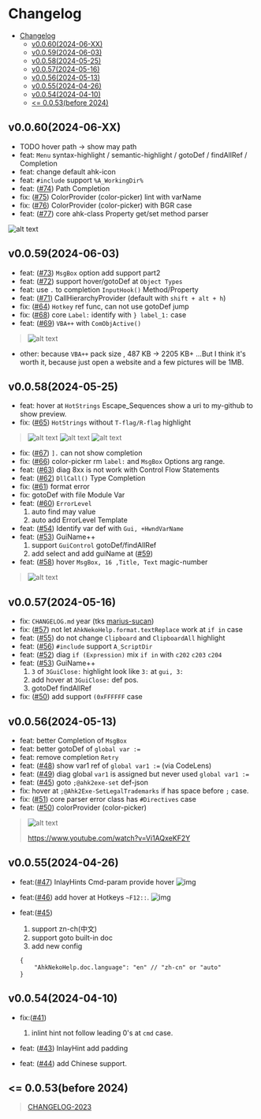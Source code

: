 # Changelog

- [Changelog](#changelog)
  - [v0.0.60(2024-06-XX)](#v00602024-06-xx)
  - [v0.0.59(2024-06-03)](#v00592024-06-03)
  - [v0.0.58(2024-05-25)](#v00582024-05-25)
  - [v0.0.57(2024-05-16)](#v00572024-05-16)
  - [v0.0.56(2024-05-13)](#v00562024-05-13)
  - [v0.0.55(2024-04-26)](#v00552024-04-26)
  - [v0.0.54(2024-04-10)](#v00542024-04-10)
  - [\<= 0.0.53(before 2024)](#-0053before-2024)

## v0.0.60(2024-06-XX)

<!-- pnpm 9.2.0 iwr https://get.pnpm.io/install.ps1 -useb | iex-->
<!-- dprint 0.45.1 -->

- TODO hover path -> show may path
- feat: `Menu` syntax-highlight / semantic-highlight / gotoDef / findAllRef / Completion
- feat: change default ahk-icon
- feat: `#include` support `%A_WorkingDir%`
- feat: ([#74](https://github.com/CoffeeChaton/vscode-autohotkey-NekoHelp/issues/74)) Path Completion
- fix: ([#75](https://github.com/CoffeeChaton/vscode-autohotkey-NekoHelp/issues/75)) ColorProvider (color-picker) lint with varName
- fix: ([#76](https://github.com/CoffeeChaton/vscode-autohotkey-NekoHelp/issues/76)) ColorProvider (color-picker) with BGR case
- feat: ([#77](https://github.com/CoffeeChaton/vscode-autohotkey-NekoHelp/issues/77)) core ahk-class Property get/set method parser

![alt text](https://raw.githubusercontent.com/CoffeeChaton/vscode-autohotkey-NekoHelp/main/image/Changelog/v0-0-60--issuse-77--get-set-parser.jpg)

## v0.0.59(2024-06-03)

<!-- pnpm 9.1.4 iwr https://get.pnpm.io/install.ps1 -useb | iex-->
<!-- dprint 0.45.1 -->

- feat: ([#73](https://github.com/CoffeeChaton/vscode-autohotkey-NekoHelp/issues/73)) `MsgBox` option add support part2
- feat: ([#72](https://github.com/CoffeeChaton/vscode-autohotkey-NekoHelp/issues/72)) support hover/gotoDef at `Object Types`
- feat: use `.` to completion `InputHook()` Method/Property
- feat: ([#71](https://github.com/CoffeeChaton/vscode-autohotkey-NekoHelp/issues/71)) CallHierarchyProvider (default with `shift + alt + h`)
- fix: ([#64](https://github.com/CoffeeChaton/vscode-autohotkey-NekoHelp/issues/64)) `Hotkey` ref func, can not use gotoDef jump
- fix: ([#68](https://github.com/CoffeeChaton/vscode-autohotkey-NekoHelp/issues/68)) core `Label:` identify with `} label_1:` case
- feat: ([#69](https://github.com/CoffeeChaton/vscode-autohotkey-NekoHelp/issues/69)) `VBA++` with `ComObjActive()`

> ![alt text](https://raw.githubusercontent.com/CoffeeChaton/vscode-autohotkey-NekoHelp/main/image/vbaCompletion.gif)

- other: because `VBA++` pack size , 487 KB -> 2205 KB+
  ...But I think it's worth it, because just open a website and a few pictures will be 1MB.

## v0.0.58(2024-05-25)

<!-- pnpm 9.1.2 iwr https://get.pnpm.io/install.ps1 -useb | iex-->
<!-- dprint 0.45.1 -->

- feat: hover at `HotStrings` Escape_Sequences show a uri to my-github to show preview.
- fix: ([#65](https://github.com/CoffeeChaton/vscode-autohotkey-NekoHelp/issues/65)) `HotStrings` without `T-flag/R-flag` highlight

> ![alt text](https://raw.githubusercontent.com/CoffeeChaton/vscode-autohotkey-NekoHelp/main/image/Changelog/v0-0-58--issuse-65--HotStrings-highlight-1.jpg)
> ![alt text](https://raw.githubusercontent.com/CoffeeChaton/vscode-autohotkey-NekoHelp/main/image/Changelog/v0-0-58--issuse-65--HotStrings-highlight-2.png)
> ![alt text](https://raw.githubusercontent.com/CoffeeChaton/vscode-autohotkey-NekoHelp/main/image/Changelog/v0-0-58--issuse-65--HotStrings-highlight-3.png)

- fix: ([#67](https://github.com/CoffeeChaton/vscode-autohotkey-NekoHelp/issues/67)) `].` can not show completion
- fix: ([#66](https://github.com/CoffeeChaton/vscode-autohotkey-NekoHelp/issues/66)) color-picker rm `label:` and `MsgBox` Options arg range.
- feat: ([#63](https://github.com/CoffeeChaton/vscode-autohotkey-NekoHelp/issues/63)) diag 8xx is not work with Control Flow Statements
- feat: ([#62](https://github.com/CoffeeChaton/vscode-autohotkey-NekoHelp/issues/62)) `DllCall()` Type Completion
- fix: ([#61](https://github.com/CoffeeChaton/vscode-autohotkey-NekoHelp/issues/61)) format error
- fix: gotoDef with file Module Var
- feat: ([#60](https://github.com/CoffeeChaton/vscode-autohotkey-NekoHelp/issues/60)) `ErrorLevel`
  1. auto find may value
  2. auto add ErrorLevel Template
- feat: ([#54](https://github.com/CoffeeChaton/vscode-autohotkey-NekoHelp/issues/54)) Identify var def with `Gui, +HwndVarName`
- feat: ([#53](https://github.com/CoffeeChaton/vscode-autohotkey-NekoHelp/issues/53)) GuiName++
  1. support `GuiControl` gotoDef/findAllRef
  2. add select and add guiName at ([#59](https://github.com/CoffeeChaton/vscode-autohotkey-NekoHelp/issues/59))
- feat: ([#58](https://github.com/CoffeeChaton/vscode-autohotkey-NekoHelp/issues/58)) hover `MsgBox, 16 ,Title, Text` magic-number

> ![alt text](https://raw.githubusercontent.com/CoffeeChaton/vscode-autohotkey-NekoHelp/main/image/Changelog/v0-0-58--issuse-58-hover-msgbox-magic-number.jpg)

## v0.0.57(2024-05-16)

<!-- pnpm 9.1.1 iwr https://get.pnpm.io/install.ps1 -useb | iex-->
<!-- dprint 0.45.1 -->

- fix: `CHANGELOG.md` year (tks [marius-sucan](https://github.com/CoffeeChaton/vscode-autohotkey-NekoHelp/discussions/25#discussioncomment-9417365))
- fix: ([#57](https://github.com/CoffeeChaton/vscode-autohotkey-NekoHelp/issues/57)) not let `AhkNekoHelp.format.textReplace` work at `if in` case
- feat: ([#55](https://github.com/CoffeeChaton/vscode-autohotkey-NekoHelp/issues/55)) do not change `Clipboard` and `ClipboardAll` highlight
- feat: ([#56](https://github.com/CoffeeChaton/vscode-autohotkey-NekoHelp/issues/56)) `#include` support `A_ScriptDir`
- feat: ([#52](https://github.com/CoffeeChaton/vscode-autohotkey-NekoHelp/issues/52)) diag `if (Expression)` mix `if in` with `c202` `c203` `c204`
- feat: ([#53](https://github.com/CoffeeChaton/vscode-autohotkey-NekoHelp/issues/53)) GuiName++
  1. `3` of `3GuiClose:` highlight look like `3:` at `gui, 3:`
  2. add hover at `3GuiClose:` def pos.
  3. gotoDef findAllRef
- fix: ([#50](https://github.com/CoffeeChaton/vscode-autohotkey-NekoHelp/issues/50)) add support `(0xFFFFFF` case

## v0.0.56(2024-05-13)

<!-- pnpm 9.1.0 iwr https://get.pnpm.io/install.ps1 -useb | iex-->
<!-- dprint 0.45.1 -->

- feat: better Completion of `MsgBox`
- feat: better gotoDef of `global var :=`
- feat: remove completion `Retry`
- feat: ([#48](https://github.com/CoffeeChaton/vscode-autohotkey-NekoHelp/issues/48)) show var1 ref of `global var1 :=` (via CodeLens)
- feat: ([#49](https://github.com/CoffeeChaton/vscode-autohotkey-NekoHelp/issues/48)) diag global `var1` is assigned but never used `global var1 :=`
- feat: ([#45](https://github.com/CoffeeChaton/vscode-autohotkey-NekoHelp/issues/45)) goto `;@ahk2exe-set` def-json
- fix: hover at `;@Ahk2Exe-SetLegalTrademarks` if has space before `;` case.
- fix: ([#51](https://github.com/CoffeeChaton/vscode-autohotkey-NekoHelp/issues/45)) core parser error class has `#Directives` case
- feat: ([#50](https://github.com/CoffeeChaton/vscode-autohotkey-NekoHelp/issues/50)) colorProvider (color-picker)

> ![alt text](https://raw.githubusercontent.com/CoffeeChaton/vscode-autohotkey-NekoHelp/main/image/Changelog/v0-0-56--issuse-50--color-picker.jpg)
>
> <https://www.youtube.com/watch?v=Vi1AQxeKF2Y>

## v0.0.55(2024-04-26)

<!-- pnpm 9.0.6  iwr https://get.pnpm.io/install.ps1 -useb | iex-->
<!-- dprint 0.45.1 -->

- feat:([#47](https://github.com/CoffeeChaton/vscode-autohotkey-NekoHelp/issues/47)) InlayHints Cmd-param provide hover
  ![img](https://raw.githubusercontent.com/CoffeeChaton/vscode-autohotkey-NekoHelp/main/image/Changelog/v0-0-55--2-hover-at-cmd-param-InlayHints.jpg)

- feat:([#46](https://github.com/CoffeeChaton/vscode-autohotkey-NekoHelp/issues/46)) add hover at Hotkeys `~F12::`.
  ![img](https://raw.githubusercontent.com/CoffeeChaton/vscode-autohotkey-NekoHelp/main/image/Changelog/v0-0-55--1-hover-at-hotkey.jpg)

- feat:([#45](https://github.com/CoffeeChaton/vscode-autohotkey-NekoHelp/issues/45))
  1. support zn-ch(中文)
  2. support goto built-in doc
  3. add new config

  ```jsonc
  {
      "AhkNekoHelp.doc.language": "en" // "zh-cn" or "auto"
  }
  ```

## v0.0.54(2024-04-10)

<!-- pnpm 8.10.2 -->
<!-- dprint 0.41.0 -->

- fix:([#41](https://github.com/CoffeeChaton/vscode-autohotkey-NekoHelp/issues/41))
  1. inlint hint not follow leading 0's at `cmd` case.

- feat: ([#43](https://github.com/CoffeeChaton/vscode-autohotkey-NekoHelp/issues/43)) InlayHint add padding
- feat: ([#44](https://github.com/CoffeeChaton/vscode-autohotkey-NekoHelp/issues/44)) add Chinese support.

## <= 0.0.53(before 2024)

> [CHANGELOG-2023](./CHANGELOG-2023.md)
